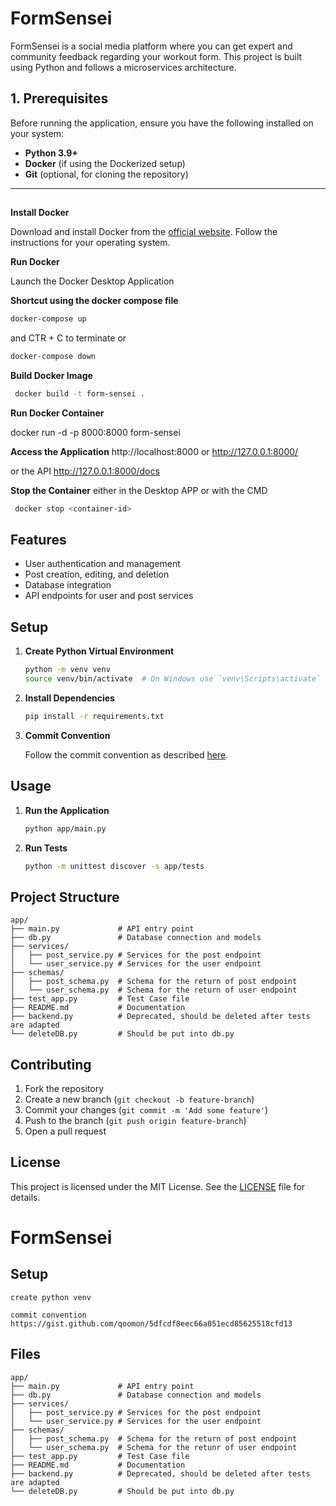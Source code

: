 # FormSensei

FormSensei is a social media platform where you can get expert and community feedback regarding your workout form. 
This project is built using Python and follows a microservices architecture.

## **1. Prerequisites**

Before running the application, ensure you have the following installed on your system:

- **Python 3.9+**
- **Docker** (if using the Dockerized setup)
- **Git** (optional, for cloning the repository)

---
##
**Install Docker**
 
 Download and install Docker from the [official website](https://www.docker.com/get-started). Follow the instructions for your operating system.

**Run Docker**

Launch the Docker Desktop Application


**Shortcut using the docker compose file**

```sh
docker-compose up
```
and CTR + C to terminate or
```sh
docker-compose down
```
 **Build Docker Image**

```sh
 docker build -t form-sensei .
```

**Run Docker Container**

docker run -d -p 8000:8000 form-sensei

**Access the Application**
http://localhost:8000
or
http://127.0.0.1:8000/

or the API
http://127.0.0.1:8000/docs

**Stop the Container**
either in the Desktop APP or with the CMD
```sh
 docker stop <container-id>
```


## Features

- User authentication and management
- Post creation, editing, and deletion
- Database integration
- API endpoints for user and post services

## Setup

1. **Create Python Virtual Environment**

    ```sh
    python -m venv venv
    source venv/bin/activate  # On Windows use `venv\Scripts\activate`
    ```

2. **Install Dependencies**

    ```sh
    pip install -r requirements.txt
    ```

3. **Commit Convention**

    Follow the commit convention as described [here](https://gist.github.com/qoomon/5dfcdf8eec66a051ecd85625518cfd13).

## Usage

1. **Run the Application**

    ```sh
    python app/main.py
    ```

2. **Run Tests**

    ```sh
    python -m unittest discover -s app/tests
    ```

## Project Structure

    app/
    ├── main.py             # API entry point
    ├── db.py               # Database connection and models
    ├── services/
    │   ├── post_service.py # Services for the post endpoint
    │   └── user_service.py # Services for the user endpoint
    ├── schemas/
    │   ├── post_schema.py  # Schema for the return of post endpoint
    │   └── user_schema.py  # Schema for the return of user endpoint
    ├── test_app.py         # Test Case file
    ├── README.md           # Documentation
    ├── backend.py          # Deprecated, should be deleted after tests are adapted
    └── deleteDB.py         # Should be put into db.py

## Contributing

1. Fork the repository
2. Create a new branch (`git checkout -b feature-branch`)
3. Commit your changes (`git commit -m 'Add some feature'`)
4. Push to the branch (`git push origin feature-branch`)
5. Open a pull request

## License

This project is licensed under the MIT License. See the [LICENSE](LICENSE) file for details.


# FormSensei

## Setup 

    create python venv

    commit convention
    https://gist.github.com/qoomon/5dfcdf8eec66a051ecd85625518cfd13

## Files

    app/
    ├── main.py             # API entry point
    ├── db.py               # Database connection and models
    ├── services/
    │   ├── post_service.py # Services for the post endpoint
    │   └── user_service.py # Services for the user endpoint
    ├── schemas/
    │   ├── post_schema.py  # Schema for the return of post endpoint
    │   └── user_schema.py  # Schema for the retunr of user endpoint
    ├── test_app.py         # Test Case file
    ├── README.md           # Documentation
    ├── backend.py          # Deprecated, should be deleted after tests are adapted
    └── deleteDB.py         # Should be put into db.py


    

    